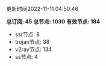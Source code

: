 更新时间2022-11-11 04:50:46

**总订阅: 45**
**总节点: 1030**
**有效节点: 184**
- ssr节点: 8
- trojan节点: 38
- v2ray节点: 134
- ss节点: 4
